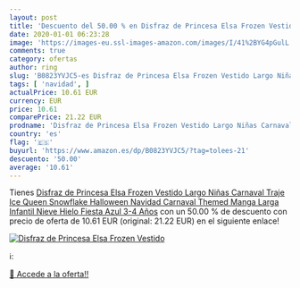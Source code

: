 ```yaml
---
layout: post
title: 'Descuento del 50.00 % en Disfraz de Princesa Elsa Frozen Vestido '
date: 2020-01-01 06:23:28
image: 'https://images-eu.ssl-images-amazon.com/images/I/41%2BYG4pGulL._SL200_.jpg'
comments: true
category: ofertas
author: ring
slug: 'B0823YVJC5-es Disfraz de Princesa Elsa Frozen Vestido Largo Niñas...'
tags: [ 'navidad', ]
actualPrice: 10.61 EUR
currency: EUR
price: 10.61
comparePrice: 21.22 EUR
prodname: 'Disfraz de Princesa Elsa Frozen Vestido Largo Niñas Carnaval Traje Ice Queen Snowflake Halloween Navidad Carnaval Themed Manga Larga Infantil Nieve Hielo Fiesta Azul 3-4 Años'
country: 'es'
flag: '🇪🇸'
buyurl: 'https://www.amazon.es/dp/B0823YVJC5/?tag=tolees-21'
descuento: '50.00'
average: '10.61'
---
```


Tienes [Disfraz de Princesa Elsa Frozen Vestido Largo Niñas Carnaval Traje Ice Queen Snowflake Halloween Navidad Carnaval Themed Manga Larga Infantil Nieve Hielo Fiesta Azul 3-4 Años](https://www.amazon.es/dp/B0823YVJC5/?tag=tolees-21) con un 50.00 % de descuento con precio de oferta de 10.61 EUR (original: 21.22 EUR) en el siguiente enlace!

[![Disfraz de Princesa Elsa Frozen Vestido ](https://images-eu.ssl-images-amazon.com/images/I/41%2BYG4pGulL._SL200_.jpg)](https://www.amazon.es/dp/B0823YVJC5/?tag=tolees-21)

ℹ️:


[🛒 Accede a la oferta!!](https://www.amazon.es/dp/B0823YVJC5/?tag=tolees-21)
